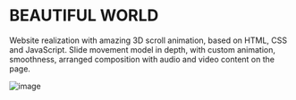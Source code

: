 <h1>BEAUTIFUL WORLD</h1>

Website realization with amazing 3D scroll animation, based on HTML, CSS and JavaScript. Slide movement model in depth, with custom animation, smoothness, arranged composition with audio and video content on the page.



![image](https://user-images.githubusercontent.com/102797527/236894678-7304300e-ea10-4ef0-b789-c736418601c0.png)
